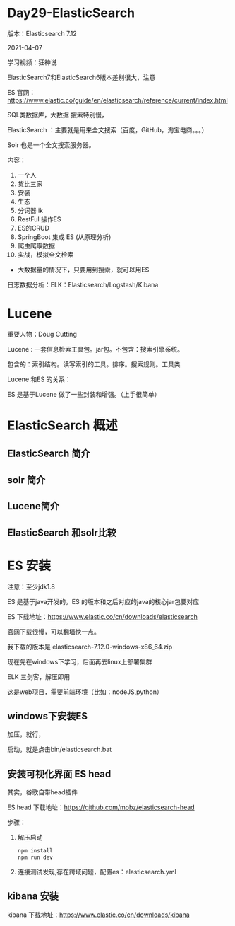 # Day29-ElasticSearch

版本：Elasticsearch 7.12

2021-04-07

学习视频：狂神说



ElasticSearch7和ElasticSearch6版本差别很大，注意

ES 官网：https://www.elastic.co/guide/en/elasticsearch/reference/current/index.html

SQL类数据库，大数据 搜索特别慢，

ElasticSearch ：主要就是用来全文搜索（百度，GitHub，淘宝电商。。。）

Solr 也是一个全文搜索服务器。



内容：

1. 一个人
2. 货比三家
3. 安装
4. 生态
5. 分词器 ik
6. RestFul 操作ES
7. ES的CRUD
8. SpringBoot 集成 ES (从原理分析)
9. 爬虫爬取数据
10. 实战，模拟全文检索



- 大数据量的情况下，只要用到搜索，就可以用ES

日志数据分析：ELK：Elasticsearch/Logstash/Kibana

# Lucene

重要人物；Doug Cutting

Lucene : 一套信息检索工具包。jar包。不包含：搜索引擎系统。

包含的：索引结构。读写索引的工具。排序。搜索规则。工具类

Lucene 和ES 的关系：

ES 是基于Lucene 做了一些封装和增强。（上手很简单）



# ElasticSearch 概述

## ElasticSearch 简介



## solr 简介



## Lucene简介



## ElasticSearch 和solr比较



# ES 安装

注意：至少jdk1.8

ES 是基于java开发的。ES 的版本和之后对应的java的核心jar包要对应

ES 下载地址：https://www.elastic.co/cn/downloads/elasticsearch

官网下载很慢，可以翻墙快一点。

我下载的版本是 elasticsearch-7.12.0-windows-x86_64.zip

现在先在windows下学习，后面再去linux上部署集群

ELK 三剑客，解压即用

这是web项目，需要前端环境（比如：nodeJS,python）

## windows下安装ES

加压，就行，

启动，就是点击bin/elasticsearch.bat

## 安装可视化界面 ES head

其实，谷歌自带head插件

ES head 下载地址：https://github.com/mobz/elasticsearch-head

步骤：

1. 解压启动

   ```bash
   npm install
   npm run dev
   ```

2. 连接测试发现,存在跨域问题，配置es：elasticsearch.yml



## kibana 安装

kibana  下载地址：https://www.elastic.co/cn/downloads/kibana